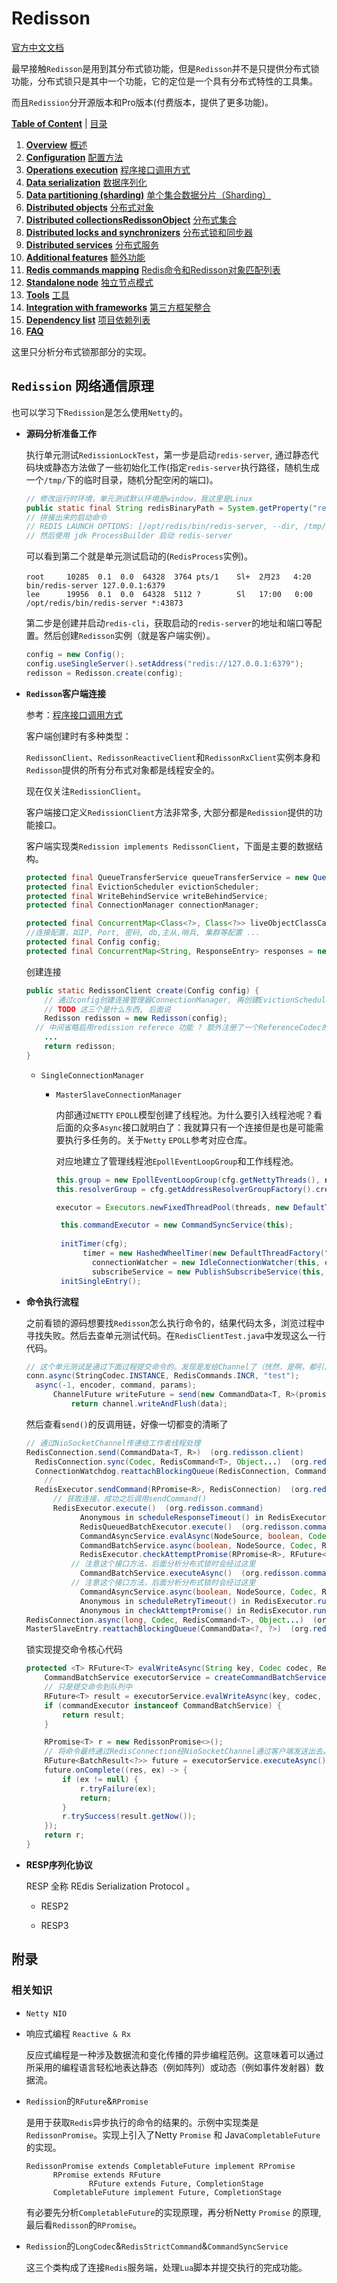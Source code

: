 # Redisson

[官方中文文档]([https://github.com/redisson/redisson/wiki/%E7%9B%AE%E5%BD%95](https://github.com/redisson/redisson/wiki/目录))

最早接触`Redisson`是用到其分布式锁功能，但是`Redisson`并不是只提供分布式锁功能，分布式锁只是其中一个功能，它的定位是一个具有分布式特性的工具集。

而且`Redission`分开源版本和Pro版本(付费版本，提供了更多功能)。

**[Table of Content](https://github.com/redisson/redisson/wiki/Table-of-Content)** | [目录](https://github.com/redisson/redisson/wiki/目录)

1. **[Overview](https://github.com/redisson/redisson/wiki/1.-Overview)**
   [概述](https://github.com/redisson/redisson/wiki/1.-概述)
2. **[Configuration](https://github.com/redisson/redisson/wiki/2.-Configuration)**
   [配置方法](https://github.com/redisson/redisson/wiki/2.-配置方法)
3. **[Operations execution](https://github.com/redisson/redisson/wiki/3.-operations-execution)**
   [程序接口调用方式](https://github.com/redisson/redisson/wiki/3.-程序接口调用方式)
4. **[Data serialization](https://github.com/redisson/redisson/wiki/4.-data-serialization)**
   [数据序列化](https://github.com/redisson/redisson/wiki/4.-数据序列化)
5. **[Data partitioning (sharding)](https://github.com/redisson/redisson/wiki/5.-data-partitioning-(sharding))**
   [单个集合数据分片（Sharding）](https://github.com/redisson/redisson/wiki/5.-单个集合数据分片（Sharding）)
6. **[Distributed objects](https://github.com/redisson/redisson/wiki/6.-distributed-objects)**
   [分布式对象](https://github.com/redisson/redisson/wiki/6.-分布式对象)
7. **[Distributed collectionsRedissonObject](https://github.com/redisson/redisson/wiki/7.-distributed-collections)**
   [分布式集合](https://github.com/redisson/redisson/wiki/7.-分布式集合)
8. **[Distributed locks and synchronizers](https://github.com/redisson/redisson/wiki/8.-distributed-locks-and-synchronizers)**
   [分布式锁和同步器](https://github.com/redisson/redisson/wiki/8.-分布式锁和同步器)
9. **[Distributed services](https://github.com/redisson/redisson/wiki/9.-distributed-services)**
   [分布式服务](https://github.com/redisson/redisson/wiki/9.-分布式服务)
10. **[Additional features](https://github.com/redisson/redisson/wiki/10.-additional-features)**
    [额外功能](https://github.com/redisson/redisson/wiki/10.-额外功能)
11. **[Redis commands mapping](https://github.com/redisson/redisson/wiki/11.-Redis-commands-mapping)**
    [Redis命令和Redisson对象匹配列表](https://github.com/redisson/redisson/wiki/11.-Redis命令和Redisson对象匹配列表)
12. **[Standalone node](https://github.com/redisson/redisson/wiki/12.-Standalone-node)**
    [独立节点模式](https://github.com/redisson/redisson/wiki/12.-独立节点模式)
13. **[Tools](https://github.com/redisson/redisson/wiki/13.-Tools)**
    [工具](https://github.com/redisson/redisson/wiki/13.-工具)
14. **[Integration with frameworks](https://github.com/redisson/redisson/wiki/14.-Integration-with-frameworks)**
    [第三方框架整合](https://github.com/redisson/redisson/wiki/14.-第三方框架整合)
15. **[Dependency list](https://github.com/redisson/redisson/wiki/15.-Dependency-list)**
    [项目依赖列表](https://github.com/redisson/redisson/wiki/15.-项目依赖列表)
16. **[FAQ](https://github.com/redisson/redisson/wiki/16.-FAQ)**

这里只分析分布式锁那部分的实现。



## `Redission` 网络通信原理

也可以学习下`Redission`是怎么使用`Netty`的。

+ **源码分析准备工作**

  执行单元测试`RedissionLockTest`，第一步是启动`redis-server`, 通过静态代码块或静态方法做了一些初始化工作(指定`redis-server`执行路径，随机生成一个`/tmp/`下的临时目录，随机分配空闲的端口)。

  ```java
  // 修改运行时环境，单元测试默认环境是window，我这里是Linux
  public static final String redisBinaryPath = System.getProperty("redisBinary", "/opt/redis/bin/redis-server");
  // 拼接出来的启动命令 
  // REDIS LAUNCH OPTIONS: [/opt/redis/bin/redis-server, --dir, /tmp/bd653318-f147-4dac-b270-09fae6e56801, --port, 43873]
  // 然后使用 jdk ProcessBuilder 启动 redis-server
  ```

  可以看到第二个就是单元测试启动的(`RedisProcess`实例)。

  ```
  root     10285  0.1  0.0  64328  3764 pts/1    Sl+  2月23   4:20 bin/redis-server 127.0.0.1:6379
  lee      19956  0.1  0.0  64328  5112 ?        Sl   17:00   0:00 /opt/redis/bin/redis-server *:43873
  ```

  第二步是创建并启动`redis-cli`，获取启动的`redis-server`的地址和端口等配置。然后创建`Redisson`实例（就是客户端实例）。

  ```java
  config = new Config();
  config.useSingleServer().setAddress("redis://127.0.0.1:6379");
  redisson = Redisson.create(config);
  ```

+ **`Redisson`客户端连接**

  参考：[程序接口调用方式](https://github.com/redisson/redisson/wiki/3.-程序接口调用方式)

  客户端创建时有多种类型：

  `RedissonClient`、`RedissonReactiveClient`和`RedissonRxClient`实例本身和`Redisson`提供的所有分布式对象都是线程安全的。

  现在仅关注`RedissionClient`。

  客户端接口定义`RedissionClient`方法非常多, 大部分都是`Redission`提供的功能接口。

  客户端实现类`Redission implements RedissonClient`，下面是主要的数据结构。

  ```java
  protected final QueueTransferService queueTransferService = new QueueTransferService();
  protected final EvictionScheduler evictionScheduler;
  protected final WriteBehindService writeBehindService;
  protected final ConnectionManager connectionManager;
  
  protected final ConcurrentMap<Class<?>, Class<?>> liveObjectClassCache = new ConcurrentHashMap<>();
  //连接配置，如IP, Port, 密码, db,主从,哨兵, 集群等配置 ...
  protected final Config config;
  protected final ConcurrentMap<String, ResponseEntry> responses = new ConcurrentHashMap<>();
  ```

  创建连接

  ```java
  public static RedissonClient create(Config config) {
      // 通过config创建连接管理器ConnectionManager, 再创建EvictionScheduler，WriteBehindService
      // TODO 这三个是什么东西, 后面说
      Redisson redisson = new Redisson(config);
  	// 中间省略启用redission referece 功能 ? 额外注册了一个ReferenceCodec的编码器, 估计类似AtomicReference，给原本的客户端拓展些功能？TODO
      ...
      return redisson;
  }
  ```

  

  + `SingleConnectionManager`

    + `MasterSlaveConnectionManager`

      内部通过`NETTY` `EPOLL`模型创建了线程池。为什么要引入线程池呢？看后面的众多`Async`接口就明白了：我就算只有一个连接但是也是可能需要执行多任务的。关于`Netty` `EPOLL`参考对应仓库。

      对应地建立了管理线程池`EpollEventLoopGroup`和工作线程池。

      ```java
      this.group = new EpollEventLoopGroup(cfg.getNettyThreads(), new DefaultThreadFactory("redisson-netty"));
      this.resolverGroup = cfg.getAddressResolverGroupFactory().create(EpollDatagramChannel.class, DnsServerAddressStreamProviders.platformDefault());
      
      executor = Executors.newFixedThreadPool(threads, new DefaultThreadFactory("redisson"));
      
       this.commandExecutor = new CommandSyncService(this);
       
       initTimer(cfg);
      		timer = new HashedWheelTimer(new DefaultThreadFactory("redisson-timer"), minTimeout, TimeUnit.MILLISECONDS, 1024, false);
              connectionWatcher = new IdleConnectionWatcher(this, config);
              subscribeService = new PublishSubscribeService(this, config);
       initSingleEntry();
      ```

+ **命令执行流程**

  之前看锁的源码想要找`Redisson`怎么执行命令的，结果代码太多，浏览过程中寻找失败。然后去查单元测试代码。在`RedisClientTest.java`中发现这么一行代码。

  ```java
  // 这个单元测试是通过下面过程提交命令的。发现是发给Channel了（恍然，是啊，都引入Netty NIO模型了，Redisson肯定是要通过Channel，发给redis-cli再交给redis-server执行的啊）。
  conn.async(StringCodec.INSTANCE, RedisCommands.INCR, "test");
  	async(-1, encoder, command, params);
  		ChannelFuture writeFuture = send(new CommandData<T, R>(promise, encoder, command, params));
  			return channel.writeAndFlush(data);
  ```

  然后查看`send()`的反调用链，好像一切都变的清晰了

  ```java
  // 通过NioSocketChannel传递给工作者线程处理
  RedisConnection.send(CommandData<T, R>)  (org.redisson.client)
  	RedisConnection.sync(Codec, RedisCommand<T>, Object...)  (org.redisson.client)
  	ConnectionWatchdog.reattachBlockingQueue(RedisConnection, CommandData<?, ?>)  (org.redisson.client.handler)
      //
  	RedisExecutor.sendCommand(RPromise<R>, RedisConnection)  (org.redisson.command)
      	// 获取连接，成功之后调用sendCommand()
  		RedisExecutor.execute()  (org.redisson.command)
              Anonymous in scheduleResponseTimeout() in RedisExecutor.run(Timeout)  (org.redisson.command)
              RedisQueuedBatchExecutor.execute()  (org.redisson.command)
              CommandAsyncService.evalAsync(NodeSource, boolean, Codec, RedisCommand<T>, String, List<Object>, Object...)  (org.redisson.command)
              CommandBatchService.async(boolean, NodeSource, Codec, RedisCommand<V>, Object[], RPromise<R>, boolean)(2 usages)  (org.redisson.command)
              RedisExecutor.checkAttemptPromise(RPromise<R>, RFuture<RedisConnection>)(2 usages)  (org.redisson.command)
      	    // 注意这个接口方法，后面分析分布式锁时会经过这里
              CommandBatchService.executeAsync()  (org.redisson.command)
      		// 注意这个接口方法，后面分析分布式锁时会经过这里
              CommandAsyncService.async(boolean, NodeSource, Codec, RedisCommand<V>, Object[], RPromise<R>, boolean)  (org.redisson.command)
              Anonymous in scheduleRetryTimeout() in RedisExecutor.run(Timeout)  (org.redisson.command)
              Anonymous in checkAttemptPromise() in RedisExecutor.run(Timeout)  (org.redisson.command)
  RedisConnection.async(long, Codec, RedisCommand<T>, Object...)  (org.redisson.client)
  MasterSlaveEntry.reattachBlockingQueue(CommandData<?, ?>)  (org.redisson.connection)
  ```

  锁实现提交命令核心代码

  ```java
  protected <T> RFuture<T> evalWriteAsync(String key, Codec codec, RedisCommand<T> evalCommandType, String script, List<Object> keys, Object... params) {
      CommandBatchService executorService = createCommandBatchService();
      // 只是提交命令到队列中
      RFuture<T> result = executorService.evalWriteAsync(key, codec, evalCommandType, script, keys, params);
      if (commandExecutor instanceof CommandBatchService) {
          return result;
      }
  
      RPromise<T> r = new RedissonPromise<>();
      // 将命令最终通过RedisConnection经NioSocketChannel通过客户端发送出去。
      RFuture<BatchResult<?>> future = executorService.executeAsync();
      future.onComplete((res, ex) -> {
          if (ex != null) {
              r.tryFailure(ex);
              return;
          }
          r.trySuccess(result.getNow());
      });
      return r;
  }
  ```

+ **RESP序列化协议**

  RESP 全称 REdis Serialization Protocol 。

  + RESP2

  + RESP3




## 附录

### 相关知识

+ `Netty NIO`

+ 响应式编程 `Reactive & Rx`

  反应式编程是一种涉及数据流和变化传播的异步编程范例。这意味着可以通过所采用的编程语言轻松地表达静态（例如阵列）或动态（例如事件发射器）数据流。

+ `Redission`的`RFuture`&`RPromise`

  是用于获取`Redis`异步执行的命令的结果的。示例中实现类是`RedissonPromise`。实现上引入了Netty `Promise` 和 Java`CompletableFuture` 的实现。

  ```
  RedissonPromise extends CompletableFuture implement RPromise
  		RPromise extends RFuture
  				RFuture extends Future, CompletionStage
  		CompletableFuture implement Future, CompletionStage
  ```

  有必要先分析`CompletableFuture`的实现原理，再分析Netty `Promise` 的原理, 最后看`Redisson`的`RPromise`。

+ `Redission`的`LongCodec`&`RedisStrictCommand`&`CommandSyncService`

  这三个类构成了连接`Redis`服务端，处理`Lua`脚本并提交执行的完成功能。

  
